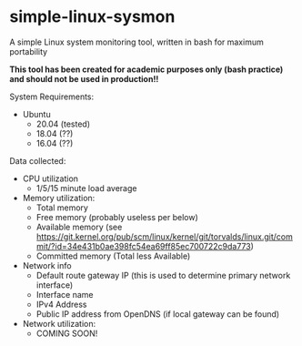 # simple-linux-sysmon
A simple Linux system monitoring tool, written in bash for maximum portability

**This tool has been created for academic purposes only (bash practice) and should not be used in production!!**

System Requirements:
- Ubuntu
  - 20.04 (tested)
  - 18.04 (??)
  - 16.04 (??)

Data collected:
- CPU utilization
  - 1/5/15 minute load average
- Memory utilization:
  - Total memory
  - Free memory (probably useless per below)
  - Available memory (see https://git.kernel.org/pub/scm/linux/kernel/git/torvalds/linux.git/commit/?id=34e431b0ae398fc54ea69ff85ec700722c9da773)
  - Committed memory (Total less Available)
- Network info
  - Default route gateway IP (this is used to determine primary network interface)
  - Interface name
  - IPv4 Address
  - Public IP address from OpenDNS (if local gateway can be found)
- Network utilization:
  - COMING SOON!
